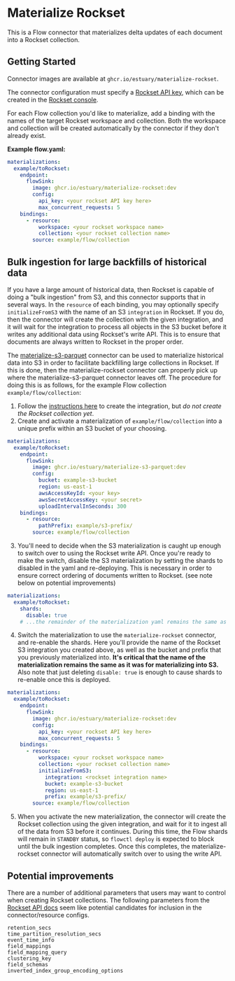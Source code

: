 # Materialize Rockset

This is a Flow connector that materializes delta updates of each document into a Rockset collection.

## Getting Started

Connector images are available at `ghcr.io/estuary/materialize-rockset`.

The connector configuration must specify a [Rockset API key](https://rockset.com/docs/iam/#api-keys), which can be created in the [Rockset console](https://console.rockset.com/apikeys).

For each Flow collection you'd like to materialize, add a binding with the names of the target Rockset workspace and collection. Both the workspace and collection will be created automatically by the connector if they don't already exist.

**Example flow.yaml:**

```yaml
materializations:
  example/toRockset:
    endpoint:
      flowSink:
        image: ghcr.io/estuary/materialize-rockset:dev
        config:
          api_key: <your rockset API key here>
          max_concurrent_requests: 5
    bindings:
      - resource:
          workspace: <your rockset workspace name>
          collection: <your rockset collection name>
        source: example/flow/collection
```

## Bulk ingestion for large backfills of historical data

If you have a large amount of historical data, then Rockset is capable of doing a "bulk ingestion" from S3, and this
connector supports that in several ways. In the `resource` of each binding, you may optionally specify
`initializeFromS3` with the name of an S3 `integration` in Rockset. If you do, then the connector will create the
collection with the given integration, and it will wait for the integration to process all objects in the S3 bucket
before it writes any additional data using Rockset's write API. This is to ensure that documents are always written to
Rockset in the proper order.

The [materialize-s3-parquet](../materialize-s3-parquet/) connector can be used to materialize historical data into S3 in order to facilitate backfilling large collections in Rockset. If this is done, then the materialize-rockset connector can properly pick up where the materialize-s3-parquet connector leaves off. The procedure for doing this is as follows, for the example Flow collection `example/flow/collection`:

1. Follow the [instructions here](https://rockset.com/docs/amazon-s3/#create-an-s3-integration) to create the integration, but _do not create the Rockset collection yet_.
2. Create and activate a materialization of `example/flow/collection` into a unique prefix within an S3 bucket of your choosing.
  ```yaml
  materializations:
    example/toRockset:
      endpoint:
        flowSink:
          image: ghcr.io/estuary/materialize-s3-parquet:dev
          config:
            bucket: example-s3-bucket
            region: us-east-1
            awsAccessKeyId: <your key>
            awsSecretAccessKey: <your secret>
            uploadIntervalInSeconds: 300
      bindings:
        - resource:
            pathPrefix: example/s3-prefix/
          source: example/flow/collection
  ```
3. You'll need to decide when the S3 materialization is caught up enough to switch over to using the Rockset write API. Once you're ready to make the switch, disable the S3 materialization by setting the shards to disabled in the yaml and re-deploying. This is necessary in order to ensure correct ordering of documents written to Rockset. (see note below on potential improvements)
  ```yaml
  materializations:
    example/toRockset:
      shards:
        disable: true
      # ...the remainder of the materialization yaml remains the same as above
  ```
4. Switch the materialization to use the `materialize-rockset` connector, and re-enable the shards. Here you'll provide the name of the Rockset S3 integration you created above, as well as the bucket and prefix that you previously materialized into. **It's critical that the name of the materialization remains the same as it was for materializing into S3.** Also note that just deleting `disable: true` is enough to cause shards to re-enable once this is deployed.
  ```yaml
  materializations:
    example/toRockset:
      endpoint:
        flowSink:
          image: ghcr.io/estuary/materialize-rockset:dev
          config:
            api_key: <your rockset API key here>
            max_concurrent_requests: 5
      bindings:
        - resource:
            workspace: <your rockset workspace name>
            collection: <your rockset collection name>
            initializeFromS3:
              integration: <rockset integration name>
              bucket: example-s3-bucket
              region: us-east-1
              prefix: example/s3-prefix/
          source: example/flow/collection
  ```
5. When you activate the new materialization, the connector will create the Rockset collection using the given integration, and wait for it to ingest all of the data from S3 before it continues. During this time, the Flow shards will remain in `STANDBY` status, so `flowctl deploy` is expected to block until the bulk ingestion completes. Once this completes, the materialize-rockset connector will automatically switch over to using the write API.

## Potential improvements

There are a number of additional parameters that users may want to control when creating Rockset collections. The following parameters from the [Rockset API docs](https://rockset.com/docs/rest-api/#createcollection) seem like potential candidates for inclusion in the connector/resource configs.

```
retention_secs
time_partition_resolution_secs
event_time_info
field_mappings
field_mapping_query
clustering_key
field_schemas
inverted_index_group_encoding_options
```